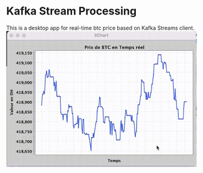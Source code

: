 # Kafka Stream Processing
 This is a desktop app for real-time btc price based on Kafka Streams client.
  ![](kafka_app_video.gif)